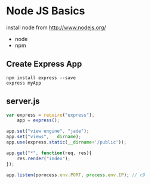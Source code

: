 # Node JS Basics
install node from http://www.nodejs.org/

- node
- npm

## Create Express App

```
npm install express --save
express myApp
```

## server.js

```javascript
var express = require("express"),
	app = express();

app.set("view engine", "jade");
app.set("views", __dirname);
app.use(express.static(__dirname+'/public'));

app.get("*", function(req, res){
	res.render("index");
});	

app.listen(porocess.env.PORT, process.env.IP); // c9

```



